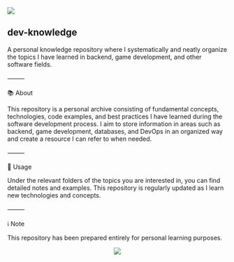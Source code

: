 <img src="https://img.shields.io/badge/status-Actively%20Learning-brightgreen?style=for-the-badge"/>

## dev-knowledge

A personal knowledge repository where I systematically and neatly organize the topics I have learned in backend, game development, and other software fields.

⸻

📚 About

This repository is a personal archive consisting of fundamental concepts, technologies, code examples, and best practices I have learned during the software development process. I aim to store information in areas such as backend, game development, databases, and DevOps in an organized way and create a resource I can refer to when needed.

⸻

🚀 Usage

Under the relevant folders of the topics you are interested in, you can find detailed notes and examples. This repository is regularly updated as I learn new technologies and concepts.

⸻

ℹ️ Note

This repository has been prepared entirely for personal learning purposes.
<p align="center">
  <img src="https://capsule-render.vercel.app/api?type=waving&color=0:0f2027,50:203a43,100:2c5364&height=200&section=footer&text=Thanks%20for%20visiting!%20🚀&fontSize=30&fontColor=ffffff" />
</p>
